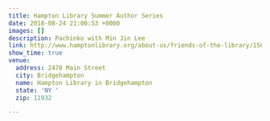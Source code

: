 ```yaml
---
title: Hampton Library Summer Author Series
date: 2018-08-24 21:00:53 +0000
images: []
description: Pachinko with Min Jin Lee
link: http://www.hamptonlibrary.org/about-us/friends-of-the-library/156-fridays-at-five/1716-august-24-min-jin-lee-with-bill-mccuddy
show_time: true
venue:
  address: 2478 Main Street
  city: Bridgehampton
  name: Hampton Library in Bridgehampton
  state: 'NY '
  zip: 11932

---
```

